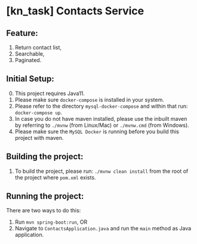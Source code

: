 # [kn_task] Contacts Service

## Feature:
1. Return contact list,
2. Searchable,
3. Paginated.

## Initial Setup:
0. This project requires Java11.
1. Please make sure `docker-compose` is installed in your system.
2. Please refer to the directory `mysql-docker-compose` and within that run: ```docker-compose up```.
3. In case you do not have maven installed, 
please use the inbuilt maven by referring to `./mvnw` (from Linux/Mac) 
or `./mvnw.cmd` (from Windows).
4. Please make sure the `MySQL Docker` is running before you build this project with maven.

## Building the project:
1. To build the project, please run: `./mvnw clean install` from the root
 of the project where `pom.xml` exists.

## Running the project:
There are two ways to do this:
1. Run `mvn spring-boot:run`, OR
2. Navigate to `ContactsApplication.java` and run the `main` method as Java application.
